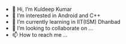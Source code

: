 - 👋 Hi, I’m Kuldeep Kumar
- 👀 I’m interested in Android  and C++
- 🌱 I’m currently learning in IIT(ISM) Dhanbad
- 💞️ I’m looking to collaborate on ...
- 📫 How to reach me ...

<!---
kkrakatonystark/kkrakatonystark is a ✨ special ✨ repository because its `README.md` (this file) appears on your GitHub profile.
You can click the Preview link to take a look at your changes.
--->

